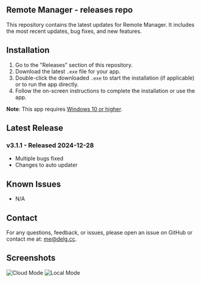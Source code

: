 ## Remote Manager -  releases repo

This repository contains the latest updates for Remote Manager. It includes the most recent updates, bug fixes, and new features.

## Installation

1. Go to the "Releases" section of this repository.
2. Download the latest `.exe` file for your app.
3. Double-click the downloaded `.exe` to start the installation (if applicable) or to run the app directly.
4. Follow the on-screen instructions to complete the installation or use the app.

**Note**: This app requires [Windows 10 or higher](https://www.microsoft.com/en-us/windows/get-windows-10).

## Latest Release

### v3.1.1 - Released 2024-12-28

  - Multiple bugs fixed
  - Changes to auto updater

## Known Issues

- N/A

## Contact

For any questions, feedback, or issues, please open an issue on GitHub or contact me at: [me@delg.cc](mailto:me@delg.cc).

## Screenshots

![Cloud Mode](https://github.com/user-attachments/assets/91099876-adc8-46f5-b0a9-cdfe5158056d)
![Local Mode](https://github.com/user-attachments/assets/144e0394-4430-478a-8135-689920d5eb6c)
